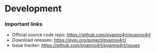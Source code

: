 # Development

<h3>Important links</h3>

<ul>
	<li> Official source code repo: <a href="https://github.com/pyanno4rt/pyanno4rt">https://github.com/pyanno4rt/pyanno4rt</a> </li>
	<li> Download releases: <a href="https://pypi.org/project/pyanno4rt/">https://pypi.org/project/pyanno4rt/</a> </li>
	<li> Issue tracker: <a href="https://github.com/pyanno4rt/pyanno4rt/issues">https://github.com/pyanno4rt/pyanno4rt/issues</a> </li>
	
</ul> <br><br>

